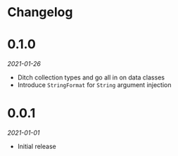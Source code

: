 # Changelog

# 0.1.0

_2021-01-26_

 * Ditch collection types and go all in on data classes
 * Introduce `StringFormat` for `String` argument injection

# 0.0.1

_2021-01-01_

 * Initial release